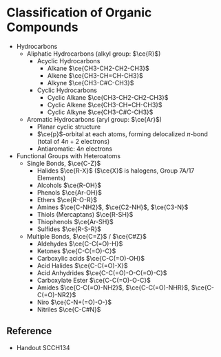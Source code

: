 # Classification of Organic Compounds

* Hydrocarbons
  * Aliphatic Hydrocarbons (alkyl group: $\ce{R}$)
    * Acyclic Hydrocarbons
      * Alkane $\ce{CH3-CH2-CH2-CH3}$
      * Alkene $\ce{CH3-CH=CH-CH3}$
      * Alkyne $\ce{CH3-C#C-CH3}$
    * Cyclic Hydrocarbons
      * Cyclic Alkane $\ce{CH3-CH2-CH2-CH3}$
      * Cyclic Alkene $\ce{CH3-CH=CH-CH3}$
      * Cyclic Alkyne $\ce{CH3-C#C-CH3}$
  * Aromatic Hydrocarbons (aryl group: $\ce{Ar}$)
    * Planar cyclic structure
    * $\ce{p}$-orbital at each atoms, forming delocalized $\pi$-bond (total of $4n+2$ electrons)
    * Antiaromatic: $4n$ electrons
* Functional Groups with Heteroatoms
  * Single Bonds, $\ce{C-Z}$
    * Halides $\ce{R-X}$ ($\ce{X}$ is halogens, Group 7A/17 Elements)
    * Alcohols $\ce{R-OH}$
    * Phenols $\ce{Ar-OH}$
    * Ethers $\ce{R-O-R}$
    * Amines $\ce{C-NH2}$, $\ce{C2-NH}$, $\ce{C3-N}$
    * Thiols (Mercaptans) $\ce{R-SH}$
    * Thiophenols $\ce{Ar-SH}$
    * Sulfides $\ce{R-S-R}$
  * Multiple Bonds, $\ce{C=Z}$ / $\ce{C#Z}$
    * Aldehydes $\ce{C-C(=O)-H}$
    * Ketones $\ce{C-C(=O)-C}$
    * Carboxylic acids $\ce{C-C(=O)-OH}$
    * Acid Halides $\ce{C-C(=O)-X}$
    * Acid Anhydrides $\ce{C-C(=O)-O-C(=O)-C}$
    * Carboxylate Ester $\ce{C-C(=O)-O-C}$
    * Amides $\ce{C-C(=O)-NH2}$, $\ce{C-C(=O)-NHR}$, $\ce{C-C(=O)-NR2}$
    * Niro $\ce{C-N+(=O)-O-}$
    * Nitriles $\ce{C-C#N}$

## Reference

* Handout SCCH134
